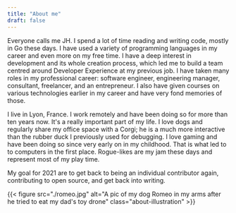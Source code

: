 ```yaml
---
title: "About me"
draft: false
---
```


Everyone calls me JH. I spend a lot of time reading and writing code, mostly in Go these days. I have used a variety of programming languages in my career and even more on my free time. I have a deep interest in development and its whole creation process, which led me to build a team centred around Developer Experience at my previous job. I have taken many roles in my professional career: software engineer, engineering manager, consultant, freelancer, and an entrepreneur. I also have given courses on various technologies earlier in my career and have very fond memories of those.

I live in Lyon, France. I work remotely and have been doing so for more than ten years now. It's a really important part of my life. I love dogs and regularly share my office space with a Corgi; he is a much more interactive than the rubber duck I previously used for debugging. I love gaming and have been doing so since very early on in my childhood. That is what led to to computers in the first place. Rogue-likes are my jam these days and represent most of my play time.

My goal for 2021 are to get back to being an individual contributor again, contributing to open source, and get back into writing.

{{< figure src="./romeo.jpg" alt="A pic of my dog Romeo in my arms after he tried to eat my dad's toy drone" class="about-illustration" >}}
